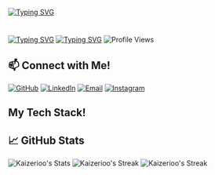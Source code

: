 [![Typing SVG](https://jay-website-personal-65b76d6e8318.herokuapp.com?font=Lobster&size=50&duration=1&pause=1&color=FFFFFF&center=true&vCenter=true&multiline=true&repeat=false&random=true&width=1200&height=100&lines=Hi+There!++%F0%9F%91%8B)](https://git.io/typing-svg)
#

[![Typing SVG](https://jay-website-personal-65b76d6e8318.herokuapp.com?font=Signika+Negative&size=20&duration=1&pause=1000&color=FFFFFF&center=true&vCenter=true&multiline=true&repeat=false&random=false&width=1200&height=45&lines=My+name+is)](https://git.io/typing-svg)
[![Typing SVG](https://jay-website-personal-65b76d6e8318.herokuapp.com?font=Signika+Negative&size=35&duration=3000&pause=1000&color=FCB804&center=true&vCenter=true&multiline=true&random=false&width=1200&height=100&lines=Kaizerio+Emanuele+Wibowo)](https://git.io/typing-svg)
![Profile Views](https://komarev.com/ghpvc/?username=Kaizerioo&color=blue)

## 📫 Connect with Me!
[![GitHub](https://img.shields.io/badge/GitHub-181717?style=for-the-badge&logo=github&logoColor=white)](https://github.com/Kaizerioo)
[![LinkedIn](https://img.shields.io/badge/LinkedIn-0077B5?style=for-the-badge&logo=linkedin&logoColor=white)](https://www.linkedin.com/in/KaizerioEmanuele/)
[![Email](https://img.shields.io/badge/Email-D14836?style=for-the-badge&logo=gmail&logoColor=white)](mailto:Kaizerioemanuel@example.com)
[![Instagram](https://img.shields.io/badge/Instagram-E4405F?style=for-the-badge&logo=instagram&logoColor=white)](https://www.instagram.com/Kaizerio_10/)

## My Tech Stack!
## 📈 GitHub Stats

![Kaizerioo's Stats](https://github-readme-stats.vercel.app/api?username=Kaizerioo&theme=vision-friendly-dark&show_icons=true&hide_border=false&count_private=true)
![Kaizerioo's Streak](https://github-readme-streak-stats.herokuapp.com/?user=Kaizerioo&theme=vision-friendly-dark&hide_border=false)
![Kaizerioo's Streak](https://github-readme-streak-stats.herokuapp.com/?user=Kaizerioo&theme=vision-friendly-dark&hide_border=false)


